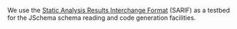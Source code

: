 We use the [Static Analysis Results Interchange Format](https://github.com/sarif-standard/sarif-spec)
(SARIF) as a testbed for the JSchema schema reading and code generation facilities.